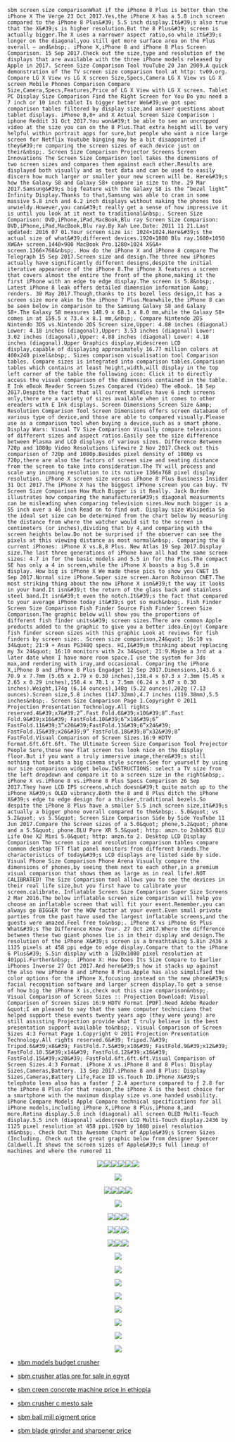 
```
sbm screen size comparisonWhat if the iPhone 8 Plus is better than the iPhone X The Verge 23 Oct 2017.Yes,the iPhone X has a 5.8 inch screen compared to the iPhone 8 Plus&#39; 5.5 inch display.It&#39;s also true that the X&#39;s is higher resolution.But the 8 Plus&#39; screen is actually bigger.The X uses a narrower aspect ratio,so while it&#39;s longer on the diagonal,you still get more surface area on the Plus overall — and&nbsp;. iPhone X,iPhone 8 and iPhone 8 Plus Screen Comparison. 15 Sep 2017.Check out the size,type and resolution of the displays that are available with the three iPhone models released by Apple in 2017. Screen Size Comparison Tool YouTube 20 Jan 2009.A quick demonstration of the TV screen size comparison tool at http: tv09.org. Compare LG X View vs LG X screen Size,Specs,Camera LG X View vs LG X screen Mobile Phones Comparison Compare Size,Camera,Specs,Features,Price of LG X View with LG X screen. Tablet PC Display Size Comparison Find the Right Screen for You Do you need a 7 inch or 10 inch tablet Is bigger better We&#39;ve got spec comparison tables filtered by display size,and answer questions about tablet displays. iPhone 8,8+ and X Actual Screen Size Comparison : iphone Reddit 31 Oct 2017.You won&#39;t be able to see an uncropped video at the size you can on the 8 Plus.That extra height will be very helpful within portrait apps for sure,but people who want a nice large screen for Netflix Youtube binging may be a bit disappointed if they&#39;re comparing the screen sizes of each device just on their&nbsp;. Screen Size Comparison Projector Screens Screen Innovations The Screen Size Comparison tool takes the dimensions of two screen sizes and compares them against each other.Results are displayed both visually and as text data and can be used to easily discern how much larger or smaller your new screen will be. Here&#39;s how the Galaxy S8 and Galaxy S8+ compare in size to the. 29 Mar 2017.Samsung&#39;s big feature with the Galaxy S8 is the “bezel light” Infinity Display.Thanks to that,Samsung was able to cram in some massive 5.8 inch and 6.2 inch displays without making the phones too unwieldy.However,you can&#39;t really get a sense of how impressive it is until you look at it next to traditional&nbsp;. Screen Size Comparison: DVD,iPhone,iPad,MacBook,Blu ray Screen Size Comparison: DVD,iPhone,iPad,MacBook,Blu ray.By Xah Lee.Date: 2011 11 21.Last updated: 2016 07 01.Your screen size is: 1024×1024.Here&#39;s the actual size of what&#39;different devices.1920×1080 Blu ray.1680×1050 XWGA+ screen.1440×900 MacBook Pro.1280×1024 XSGA+ screen.1366×768&nbsp;. How do the iPhone X and iPhone 8 compare The Telegraph 15 Sep 2017.Screen size and design.The three new iPhones actually have significantly different designs,despite the initial iterative appearance of the iPhone 8.The iPhone X features a screen that covers almost the entire the front of the phone,making it the first iPhone with an edge to edge display.The screen is 5.8&nbsp;. Latest iPhone 8 leak offers detailed dimension information &amp; renders. 30 May 2017.Though,thanks to its bezel less design,it has a screen size more akin to the iPhone 7 Plus.Meanwhile,the iPhone 8 can be seen below in comparison to the Samsung Galaxy S8 and Galaxy S8+.The Galaxy S8 measures 148.9 x 68.1 x 8.0 mm,while the Galaxy S8+ comes in at 159.5 x 73.4 x 8.1 mm,&nbsp;. Compare Nintendo 2DS Nintendo 3DS vs.Nintendo 2DS Screen size,Upper: 4.88 inches (diagonal) Lower: 4.18 inches (diagonal),Upper: 3.53 inches (diagonal) Lower: 3.02 inches (diagonal),Upper: 4.88 inches (diagonal) Lower: 4.18 inches (diagonal).Upper Graphics display,Widescreen LCD display,capable of displaying approximately 16.77 million colors at 400x240 pixel&nbsp;. Sizes comparison visualisation tool Comparison tables. Compare sizes is integrated into comparison tables.Comparison tables which contains at least height,width,will display in the top left corner of the table the following icon: Click it to directly access the visual comparison of the dimensions contained in the table. E Ink eBook Reader Screen Sizes Compared (Video) The eBook. 18 Sep 2017.Despite the fact that all current Kindles have 6 inch screens only,there are a variety of sizes available when it comes to other ereaders with E Ink displays. Screen Dimensions Screen Size &amp; Resolution Comparison Tool Screen Dimensions offers screen database of various type of device,and those are able to compared visually.Please use as a comparison tool when buying a device,such as a smart phone. Display Wars: Visual TV Size Comparison Visually compare televisions of different sizes and aspect ratios.Easily see the size difference between Plasma and LCD displays of various sizes. Difference Between 720p and 1080p Video Resolutions Lifewire 2 Nov 2017.Check out this comparison of 720p and 1080p.Besides pixel density of 1080p vs 720p,there are also the factors of screen size and seating distance from the screen to take into consideration.The TV will process and scale any incoming resolution to its native 1366x768 pixel display resolution. iPhone X screen size versus iPhone 8 Plus Business Insider 31 Oct 2017.The iPhone X has the biggest iPhone screen you can buy. TV Screen Size Comparison How Much Bigger is it Really. Jack Burden illustrates how comparing the manufacturer&#39;s diagonal measurments can be misleading when comparing television sizes.How much bigger is a 55 inch over a 46 inch Read on to find out. Display size Wikipedia So the ideal set size can be determined from the chart below by measuring the distance from where the watcher would sit to the screen in centimeters (or inches),dividing that by 4,and comparing with the screen heights below.Do not be surprised if the observer can see the pixels at this viewing distance as most normal&nbsp;. Comparing the 8 current iPhones: iPhone X vs.8,8 Plus. New Atlas 19 Sep 2017.Display size.The last three generations of iPhone have all had the same screen sizes: 4.7 in for the basic models and 5.5 in for the Plus.The compact SE has only a 4 in screen,while the iPhone X boasts a big 5.8 in display. How big is iPhone X We made these pics to show you CNET 15 Sep 2017.Normal size iPhone.Super size screen.Aaron Robinson CNET.The most striking thing about the new iPhone X isn&#39;t the way it looks in your hand.It isn&#39;t the return of the glass back and stainless steel band.It isn&#39;t even the notch.It&#39;s the fact that compared to your average iPhone today it&#39;s got so much&nbsp;. Fish Finder Screen Size Comparison Fish Finder Source Fish Finder Screen Size Comparison.The graphic below will show you the proportions of different fish finder units&#39; screen sizes.There are common Apple products added to the graphic to give you a better idea.Enjoy! Compare fish finder screen sizes with this graphic Look at reviews for fish finders by screen size:. Screen size comparison,24&quot; 16:10 vs 34&quot; 21:9 + Asus PG348Q specs. HI,I&#39;m thinking about replacing my 3x 24&quot; 16:10 monitors with 2x 34&quot; 21:9.Maybe a 3rd at a later date when I have more room space.I use the system for 3ds max,and rendering with iray,and occasional. Comparing the iPhone X,iPhone 8 and iPhone 8 Plus Engadget 12 Sep 2017.Dimensions,143.6 x 70.9 x 7.7mm (5.65 x 2.79 x 0.30 inches),138.4 x 67.3 x 7.3mm (5.45 x 2.65 x 0.29 inches),158.4 x 78.1 x 7.5mm (6.24 x 3.07 x 0.30 inches).Weight,174g (6.14 ounces),148g (5.22 ounces),202g (7.13 ounces).Screen size,5.8 inches (147.32mm),4.7 inches (119.38mm),5.5 inches&nbsp;. Screen Size Comparison Page 1.Copyright © 2011 Projection Presentation Technology.All rights reserved.4&#39;x7&#39;2”.Fast Fold.6&#39;x10&#39;8”.Fast Fold.9&#39;x16&#39; FastFold.10&#39;6”x18&#39;6” FastFold.11&#39;3”x20&#39;FastFold.13&#39;6”x24&#39; FastFold.15&#39;x26&#39;9” FastFold.18&#39;8”x32&#39;8” FastFold.Visual Comparison of Screen Sizes.16:9 HDTV Format.6ft.6ft.6ft. The Ultimate Screen Size Comparison Tool Projector People Sure,those new flat screen tvs look nice on the display floor.But if you want a truly immersive image,there&#39;s still nothing that beats a big cinema style screen.See for yourself by using our size comparison widget below.INSTRUCTIONS: select a TV size from the left dropdown and compare it to a screen size in the right&nbsp;. iPhone X vs.iPhone 8 vs.iPhone 8 Plus Specs Comparison 26 Sep 2017.They have LCD IPS screens,which doesn&#39;t quite match up to the iPhone X&#39;s OLED vibrancy.Both the 8 and 8 Plus ditch the iPhone X&#39;s edge to edge design for a thicker,traditional bezels.So despite the iPhone 8 Plus have a smaller 5.5 inch screen size,it&#39;s actually a bigger phone overall compared to the&nbsp;. 5.0&quot; vs 5.2&quot; vs 5.5&quot; Screen Size Comparison Side by Side YouTube 11 Jun 2017.Compare the Screen sizes of a 5.0&quot; phone,5.2&quot; phone and a 5.5&quot; phone.BLU Pure XR 5.5&quot; http: amzn.to 2sb8CK5 BLU Life One X2 Mini 5.0&quot; http: amzn.to 2. Desktop LCD Display Comparison The screen size and resolution comparison tables compare common desktop TFT flat panel monitors from different brands.The characteristics of today&#39;s LCD displays are listed side by side. Visual Phone Size Comparison Phone Arena Visually compare the dimensions of phones,by seeing them next to each other,in a premium visual comparison that shows them as large as in real life!.NOT CALIBRATED! The Size Comparison tool allows you to see the devices in their real life size,but you first have to calibrate your screen.calibrate. Inflatable Screen Size Comparison Super Size Screens 2 Mar 2016.The below inflatable screen size comparison will help you choose an inflatable screen that will fit your event.Remember,you can always go BIGGER for the WOW factor at your event.Even small private parties from the past have used the largest inflatable screens,and the guests were amazed.Feel free to&nbsp;. iPhone X vs iPhone 6s Plus What&#39;s The Difference Know Your. 27 Oct 2017.Where the difference between these two giant phones lie is in their display and design.The resolution of the iPhone X&#39;s screen is a breathtaking 5.8in 2436 x 1125 pixels at 458 ppi edge to edge display.Compare that to the iPhone 6 Plus&#39; 5.5in display with a 1920x1080 pixel resolution at 401ppi.Further&nbsp;. iPhone X: How Does Its Size Compare to Earlier iPhones Inverse 27 Oct 2017.And here&#39;s how it stacks up against the also new iPhone 8 and iPhone 8 Plus.Apple has also simplified the color options for the iPhone X,focusing instead on the new phone&#39;s facial recognition software and larger screen display.To get a sense of how big the iPhone X is,check out this size comparison&nbsp;. Visual Comparison of Screen Sizes :: Projection Download: Visual Comparison of Screen Sizes 16:9 HDTV Format [PDF].Need Adobe Reader &quot;I am pleased to say that the same computer technicians that helped support these events twenty years ago (they were young) are still assisting Projection provide what I truly believe is the best presentation support available to&nbsp;. Visual Comparison of Screen Sizes 4:3 Format Page 1.Copyright © 2011 Projection Presentation Technology.All rights reserved.6&#39; Tripod.7&#39; Tripod.6&#39;x8&#39; FastFold.7.5&#39;x10&#39; FastFold.9&#39;x12&#39; FastFold.10.5&#39;x14&#39; FastFold.12&#39;x16&#39; FastFold.15&#39;x20&#39; FastFold.6ft.6ft.6ft.Visual Comparison of Screen Sizes.4:3 Format. iPhone X vs.iPhone 8 and 8 Plus: Display Sizes,Cameras,Battery. 13 Sep 2017.iPhone 8 and 8 Plus: Display Sizes,Cameras,Battery Life,Face ID vs.Touch ID.iPhone X&#39;s telephoto lens also has a faster ƒ 2.4 aperture compared to ƒ 2.8 for the iPhone 8 Plus.For that reason,the iPhone X is the best choice for a smartphone with the maximum display size vs.one handed usability. iPhone Compare Models Apple Compare technical specifications for all iPhone models,including iPhone X,iPhone 8 Plus,iPhone 8,and more.Retina display.5.8 inch (diagonal) all screen OLED Multi‑Touch display.5.5 inch (diagonal) widescreen LCD Multi‑Touch display.2436 by 1125 pixel resolution at 458 ppi.1920 by 1080 pixel resolution at&nbsp;. Check Out This Awesome Chart of Apple&#39;s Screen Sizes (Including. Check out the great graphic below from designer Spencer Caldwell.It shows the screen sizes of Apple&#39;s full lineup of machines and where the rumored 11 
```

<div align="center">
  
<a rel="nofollow" href="https://m.shibang-china.com?f=github&k=sbm+screen+size+comparison"><img src="https://static.shibang-china.com/en/l.png"></a><img src="https://static.shibang-china.com/en/hw.png"><a rel="nofollow" href="https://m.shibang-china.com/product/?f=github&k=sbm+screen+size+comparison"><img src="https://static.shibang-china.com/en/p.png"></a><a rel="nofollow" href="https://m.shibang-china.com/cases/?f=github&k=sbm+screen+size+comparison"><img src="https://static.shibang-china.com/en/c.png"></a><a rel="nofollow" href="https://m.shibang-china.com/news/?f=github&k=sbm+screen+size+comparison"><img src="https://static.shibang-china.com/en/n.png"></a><a rel="nofollow" href="https://m.shibang-china.com?f=github&k=sbm+screen+size+comparison"><img src="https://static.shibang-china.com/en/m.png"></a>

<a rel="nofollow" href="https://m.shibang-china.com/product/?f=github&k=sbm+screen+size+comparison"><img src="https://static.shibang-china.com/en/b.jpg"></a>
  
<a rel="nofollow" href="https://m.shibang-china.com/solution-aggregate.html?f=github&k=sbm+screen+size+comparison"><img src="https://static.shibang-china.com/en/a.jpg"></a><a rel="nofollow" href="https://m.shibang-china.com/solution-mine.html?f=github&k=sbm+screen+size+comparison"><img src="https://static.shibang-china.com/en/m.jpg"></a><a rel="nofollow" href="https://m.shibang-china.com/solution-mill.html?f=github&k=sbm+screen+size+comparison"><img src="https://static.shibang-china.com/en/g.jpg"></a><a rel="nofollow" href="https://m.shibang-china.com/solution-epc.html?f=github&k=sbm+screen+size+comparison"><img src="https://static.shibang-china.com/en/e.jpg"></a>

<a rel="nofollow" href="https://m.shibang-china.com/product/?f=github&k=sbm+screen+size+comparison"><img src="https://static.shibang-china.com/en/a-p.png"></a>

<a rel="nofollow" href="https://m.shibang-china.com/product/crusher/c6x.html?f=github&k=sbm+screen+size+comparison"><img src="https://static.shibang-china.com/en/j.jpg"></a><a rel="nofollow" href="https://m.shibang-china.com/product/crusher/ci5x.html?f=github&k=sbm+screen+size+comparison"><img src="https://static.shibang-china.com/en/i.jpg"></a><a rel="nofollow" href="https://m.shibang-china.com/product/crusher/hst.html?f=github&k=sbm+screen+size+comparison"><img src="https://static.shibang-china.com/en/c.jpg"></a>

<a rel="nofollow" href="https://m.shibang-china.com/product/mill/mtw.html?f=github&k=sbm+screen+size+comparison"><img src="https://static.shibang-china.com/en/mtw.jpg"></a><a rel="nofollow" href="https://m.shibang-china.com/product/mill/scm.html?f=github&k=sbm+screen+size+comparison"><img src="https://static.shibang-china.com/en/scm.jpg"></a><a rel="nofollow" href="https://m.shibang-china.com/product/mill/lm.html?f=github&k=sbm+screen+size+comparison"><img src="https://static.shibang-china.com/en/lm.jpg"></a>

<a rel="nofollow" href="https://m.shibang-china.com/product/sand/vsi6x.html?f=github&k=sbm+screen+size+comparison"><img src="https://static.shibang-china.com/en/6x.jpg"></a><a rel="nofollow" href="https://m.shibang-china.com/product/sand/vu.html?f=github&k=sbm+screen+size+comparison"><img src="https://static.shibang-china.com/en/vu.jpg"></a><a rel="nofollow" href="https://m.shibang-china.com/product/mobile/klun.html?f=github&k=sbm+screen+size+comparison"><img src="https://static.shibang-china.com/en/k.jpg"></a>

<a rel="nofollow" href="https://m.shibang-china.com/cases/?f=github&k=sbm+screen+size+comparison"><img src="https://static.shibang-china.com/en/case.png"></a>

<a rel="nofollow" href="https://m.shibang-china.com/cases/aggregate/202.html?f=github&k=sbm+screen+size+comparison"><img src="https://static.shibang-china.com/en/c-1.jpg"></a>

<a rel="nofollow" href="https://m.shibang-china.com/cases/aggregate/203.html?f=github&k=sbm+screen+size+comparison"><img src="https://static.shibang-china.com/en/c-2.jpg"></a>

<a rel="nofollow" href="https://m.shibang-china.com/cases/mill/123.html?f=github&k=sbm+screen+size+comparison"><img src="https://static.shibang-china.com/en/c-3.jpg"></a>

<a rel="nofollow" href="https://m.shibang-china.com/contact_us.html?f=github&k=sbm+screen+size+comparison"><img src="https://static.shibang-china.com/en/contact.png"></a>

<a rel="nofollow" href="https://swt.shibang-china.com/?f=github&k=sbm+screen+size+comparison"><img src="https://static.shibang-china.com/en/chat.png"></a>

<a rel="nofollow" href="https://whatsapp.shibangsoft.com/WhatsApp.php?f=github&k=sbm+screen+size+comparison"><img src="https://static.shibang-china.com/en/whatsapp.png"></a>

<a rel="nofollow" href="https://m.shibang-china.com/?f=github&k=sbm+screen+size+comparison"><img src="https://static.shibang-china.com/en/website.png"></a>

</div>


* [sbm models budget crusher](sbm%20models%20budget%20crusher.md)

* [sbm crusher atlas ore for sale in egypt](sbm%20crusher%20atlas%20ore%20for%20sale%20in%20egypt.md)

* [sbm creen concrete machine price in ethiopia](sbm%20creen%20concrete%20machine%20price%20in%20ethiopia.md)

* [sbm crusher c mesto sale](sbm%20crusher%20c%20mesto%20sale.md)

* [sbm ball mill pigment price](sbm%20ball%20mill%20pigment%20price.md)

* [sbm blade grinder and sharpener price](sbm%20blade%20grinder%20and%20sharpener%20price.md)